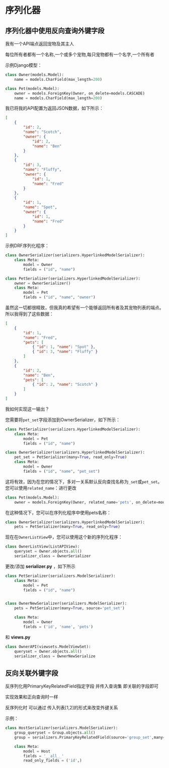 # 序列化器

## **序列化器中使用反向查询外键字段**

我有一个API端点返回宠物及其主人

每位所有者都有一个名称,一个或多个宠物,每只宠物都有一个名字,一个所有者

示例Django模型：

```python
class Owner(models.Model):
    name = models.CharField(max_length=200)

class Pet(models.Model):
    owner = models.ForeignKey(Owner, on_delete=models.CASCADE)
    name = models.CharField(max_length=200)
```



我已将我的API配置为返回JSON数据，如下所示：

```json
[
    {
        "id": 2,
        "name": "Scotch",
        "owner": {
            "id": 2,
            "name": "Ben"
        }
    },
    {
        "id": 3,
        "name": "Fluffy",
        "owner": {
            "id": 1,
            "name": "Fred"
        }
    },
    {
        "id": 1,
        "name": "Spot",
        "owner": {
            "id": 1,
            "name": "Fred"
        }
    }
]

```



示例DRF序列化程序：

```python
class OwnerSerializer(serializers.HyperlinkedModelSerializer):
    class Meta:
        model = Owner
        fields = ("id", "name")

class PetSerializer(serializers.HyperlinkedModelSerializer):
    owner = OwnerSerializer()
    class Meta:
        model = Pet
        fields = ("id", "name", "owner")
```



虽然这一切都很精致，但我真的希望有一个能够返回所有者及其宠物列表的端点。所以我得到了这些数据：

```json
[
    {
        "id": 1,
        "name": "Fred",
        "pets": [
            { "id": 1, "name": "Spot" },
            { "id": 3, "name": "Fluffy" }
        ]
    },
    {
        "id": 2,
        "name": "Ben",
        "pets": [
            { "id": 2, "name": "Scotch" }
        ]
    }
]
```



我如何实现这一输出？

您需要将`pet_set`字段添加到OwnerSerializer，如下所示：

```python
class PetSerializer(serializers.HyperlinkedModelSerializer):
    class Meta:
        model = Pet
        fields = ("id", "name")

class OwnerSerializer(serializers.HyperlinkedModelSerializer):
    pet_set = PetSerializer(many=True, read_only=True)
    class Meta:
        model = Owner
        fields = ("id", "name", "pet_set")
```



这将有效，因为在您的情况下，多对一关系默认反向查找名称为`_set`或`pet_set`。您可以使用`related_name`：进行更改

```python
class Pet(models.Model):
    owner = models.ForeignKey(Owner, related_name='pets', on_delete=models.CASCADE)
```



在这种情况下，您可以在序列化程序中使用pets名称：

```python
class OwnerSerializer(serializers.HyperlinkedModelSerializer):
    pets = PetSerializer(many=True, read_only=True)
```



现在在`OwnerListView`中，您可以使用这个新的序列化程序：

```python
class OwnerListView(ListAPIView):
    queryset = Owner.objects.all()
    serializer_class = OwnerSerializer
```



更改/添加 **serializer.py** ，如下所示

```python
class PetSerializer(serializers.ModelSerializer):
    class Meta:
        model = Pet
        fields = ("id", "name")


class OwnerNewSerializer(serializers.ModelSerializer):
    pets = PetSerializer(many=True, source='pet_set')

    class Meta:
        model = Owner
        fields = ('id', 'name', 'pets')
```



和 **views.py**

```python
class OwnerAPI(viewsets.ModelViewSet):
    queryset = Owner.objects.all()
    serializer_class = OwnerNewSerialize
```





## 反向关联外键字段 

反序列化用PrimaryKeyRelatedField指定字段 并传入查询集 即关联的字段即可

实现效果和正向查询时一样 

反序列化时 可以通过 传入列表[1,2]的形式来改变外键关系

示例：

```python
class HostSerializer(serializers.ModelSerializer):
    group_queryset = Group.objects.all()
    group = serializers.PrimaryKeyRelatedField(source='group_set',many=True,queryset=group_queryset)

    class Meta:
        model = Host
        fields = '__all__'
        read_only_fields = ('id',)
```

